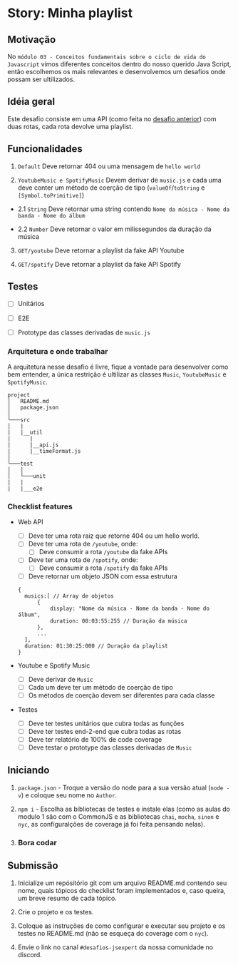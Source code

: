 # Story: Minha playlist

## Motivação

No `módulo 03 - Conceitos fundamentais sobre o ciclo de vida do Javascript` vimos diferentes conceitos dentro do nosso querido Java Script, então escolhemos os mais relevantes e desenvolvemos um desafios onde possam ser ultilizados.

## Idéia geral

Este desafio consiste em uma API (como feita no [desafio anterior](https://github.com/training-erickwendel/jsexpert-exercicio01-pokeapi)) com duas rotas, cada rota devolve uma playlist. 

## Funcionalidades

1. `Default`
Deve retornar 404 ou uma mensagem de `hello world`

2. `YoutubeMusic e SpotifyMusic`
Devem derivar de `music.js` e cada uma deve conter um método de coerção de tipo (`valueOf`/`toString` e `[Symbol.toPrimitive]`)

- 2.1 `String`
  Deve retornar uma string contendo `Nome da música - Nome da banda - Nome do álbum`

- 2.2 `Number`
  Deve retornar o valor em milissegundos da duração da música

3. `GET/youtube`
Deve retornar a playlist da fake API Youtube

4. `GET/spotify`
Deve retornar a playlist da fake API Spotify

## Testes

* [ ] Unitários

* [ ] E2E

* [ ] Prototype das classes derivadas de `music.js`


### Arquitetura e onde trabalhar

A arquitetura nesse desafio é livre, fique a vontade para desenvolver como bem entender, a única restrição é ultilizar as classes `Music`, `YoutubeMusic` e `SpotifyMusic`.

```
project
│   README.md
│   package.json
│
└───src
│   |
|   |__util
|      |
|      |__api.js
|      |__timeFormat.js
│
└───test
│   │
│   └───unit
|   |
|   |___e2e
```

### Checklist features

- Web API
  * [ ] Deve ter uma rota raiz que retorne 404 ou um hello world.
  * [ ] Deve ter uma rota de `/youtube`, onde:
    * [ ] Deve consumir a rota `/youtube` da fake APIs

  * [ ] Deve ter uma rota de `/spotify`, onde:
    * [ ] Deve consumir a rota `/spotify` da fake APIs

  * [ ] Deve retornar um objeto JSON com essa estrutura 
  ```
  {
    musics:[ // Array de objetos
        {
            display: "Nome da música - Nome da banda - Nome do álbum",
            duration: 00:03:55:255 // Duração da música
        },
        ...
    ],
    duration: 01:30:25:000 // Duração da playlist
  }
  ```

- Youtube e Spotify Music
  * [ ] Deve derivar de `Music`
  * [ ] Cada um deve ter um método de coerção de tipo
  * [ ] Os métodos de coerção devem ser diferentes para cada classe 

- Testes
  * [ ] Deve ter testes unitários que cubra todas as funções
  * [ ] Deve ter testes end-2-end que cubra todas as rotas
  * [ ] Deve ter relatório de 100% de code coverage
  * [ ] Deve testar o prototype das classes derivadas de `Music`

## Iniciando

1. `package.json` - Troque a versão do node para a sua versão atual (`node -v`) e coloque seu nome no `Author`.

2. `npm i` - Escolha as bibliotecas de testes e instale elas (como as aulas do modulo 1 são com o CommonJS e as bibliotecas `chai`, `mocha`, `sinon` e `nyc`, as configuralções de coverage já foi feita pensando nelas).

3. ### Bora codar

## Submissão

1. Inicialize um repósitório git com um arquivo README.md contendo seu nome, quais tópicos do checklist foram implementados e, caso queira, um breve resumo de cada tópico.

2. Crie o projeto e os testes.

3. Coloque as instruções de como configurar e executar seu projeto e os testes no README.md (não se esqueça do coverage com o `nyc`).

4. Envie o link no canal `#desafios-jsexpert` da nossa comunidade no discord.
